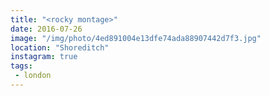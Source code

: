 ```yaml
---
title: "<rocky montage>"
date: 2016-07-26
image: "/img/photo/4ed891004e13dfe74ada88907442d7f3.jpg"
location: "Shoreditch"
instagram: true
tags:
 - london
---
```


![<rocky montage>](/img/photo/4ed891004e13dfe74ada88907442d7f3.jpg)

